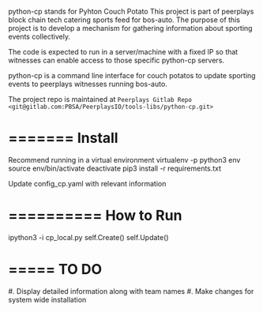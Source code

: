 python-cp stands for Pyhton Couch Potato
This project is part of peerplays block chain tech catering sports feed for bos-auto. 
The purpose of this project is to develop a mechanism for gathering information about sporting events collectively.

The code is expected to run in a server/machine with a fixed IP so that witnesses can enable access to those specific python-cp servers.

python-cp is a command line interface for couch potatos to update sporting events to peerplays witnesses running bos-auto.

The project repo is maintained at `Peerplays Gitlab Repo <git@gitlab.com:PBSA/PeerplaysIO/tools-libs/python-cp.git>`

=======
Install
=======
Recommend running in a virtual environment
virtualenv -p python3 env
source env/bin/activate
deactivate
pip3 install -r requirements.txt

Update config_cp.yaml with relevant information

==========
How to Run
==========

ipython3 -i cp_local.py
self.Create()
self.Update()

=====
TO DO
=====

#. Display detailed information along with team names
#. Make changes for system wide installation
